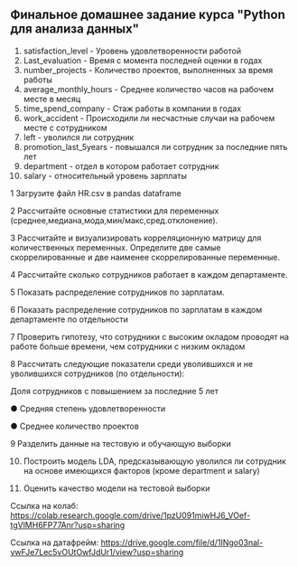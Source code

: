 ## Финальное домашнее задание курса "Python для анализа данных"

1. satisfaction_level - Уровень удовлетворенности работой
2. Last_evaluation - Время с момента последней оценки в годах
3. number_projects - Количество проектов, выполненных за время работы
4. average_monthly_hours - Среднее количество часов на рабочем месте в месяц
5. time_spend_company - Стаж работы в компании в годах
6. work_accident - Происходили ли несчастные случаи на рабочем месте с сотрудником
7. left - уволился ли сотрудник
8. promotion_last_5years - повышался ли сотрудник за последние пять лет
9. department - отдел в котором работает сотрудник
10. salary - относительный уровень зарплаты

1 Загрузите файл HR.csv в pandas dataframe

2 Рассчитайте основные статистики для переменных (среднее,медиана,мода,мин/макс,сред.отклонение).

3 Рассчитайте и визуализировать корреляционную матрицу для количественных переменных. Определите две самые скоррелированные и две наименее скоррелированные переменные.

4 Рассчитайте сколько сотрудников работает в каждом департаменте.

5 Показать распределение сотрудников по зарплатам.

6 Показать распределение сотрудников по зарплатам в каждом департаменте по отдельности

7 Проверить гипотезу, что сотрудники с высоким окладом проводят на работе больше времени, чем сотрудники с низким окладом

8 Рассчитать следующие показатели среди уволившихся и не уволившихся сотрудников (по отдельности):

Доля сотрудников с повышением за последние 5 лет

● Средняя степень удовлетворенности

● Среднее количество проектов

9 Разделить данные на тестовую и обучающую выборки

10. Построить модель LDA, предсказывающую уволился ли сотрудник на основе имеющихся факторов (кроме department и salary)
    
11. Оценить качество модели на тестовой выборки

Ссылка на колаб: https://colab.research.google.com/drive/1pzU091miwHJ6_VOef-tgVlMH6FP77Anr?usp=sharing

Ссылка на датафрейм: https://drive.google.com/file/d/1INgo03nal-vwFJe7Lec5vOUtOwfJdUr1/view?usp=sharing
